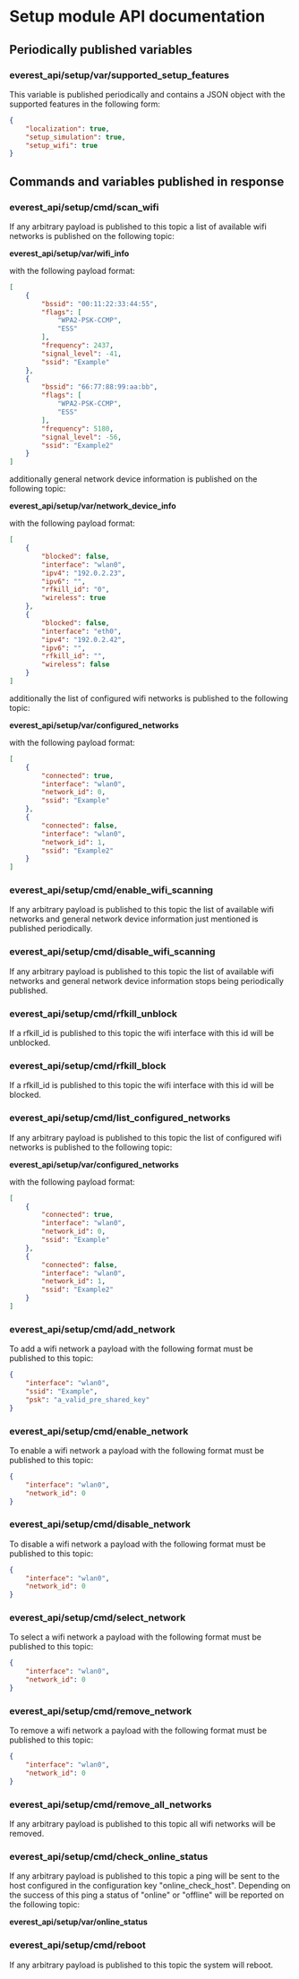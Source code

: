 # Setup module API documentation

## Periodically published variables
### everest_api/setup/var/supported_setup_features
This variable is published periodically and contains a JSON object with the supported features in the following form:
```json
{
    "localization": true,
    "setup_simulation": true,
    "setup_wifi": true
}
```

## Commands and variables published in response
### everest_api/setup/cmd/scan_wifi
If any arbitrary payload is published to this topic a list of available wifi networks is published on the following topic:

__everest_api/setup/var/wifi_info__

with the following payload format:
```json
[
    {
        "bssid": "00:11:22:33:44:55",
        "flags": [
            "WPA2-PSK-CCMP",
            "ESS"
        ],
        "frequency": 2437,
        "signal_level": -41,
        "ssid": "Example"
    },
    {
        "bssid": "66:77:88:99:aa:bb",
        "flags": [
            "WPA2-PSK-CCMP",
            "ESS"
        ],
        "frequency": 5180,
        "signal_level": -56,
        "ssid": "Example2"
    }
]
```
additionally general network device information is published on the following topic:

__everest_api/setup/var/network_device_info__

with the following payload format:
```json
[
    {
        "blocked": false,
        "interface": "wlan0",
        "ipv4": "192.0.2.23",
        "ipv6": "",
        "rfkill_id": "0",
        "wireless": true
    },
    {
        "blocked": false,
        "interface": "eth0",
        "ipv4": "192.0.2.42",
        "ipv6": "",
        "rfkill_id": "",
        "wireless": false
    }
]
```

additionally the list of configured wifi networks is published to the following topic:

__everest_api/setup/var/configured_networks__

with the following payload format:
```json
[
    {
        "connected": true,
        "interface": "wlan0",
        "network_id": 0,
        "ssid": "Example"
    },
    {
        "connected": false,
        "interface": "wlan0",
        "network_id": 1,
        "ssid": "Example2"
    }
]
```

### everest_api/setup/cmd/enable_wifi_scanning
If any arbitrary payload is published to this topic the list of available wifi networks and general network device information just mentioned is published periodically.

### everest_api/setup/cmd/disable_wifi_scanning
If any arbitrary payload is published to this topic the list of available wifi networks and general network device information stops being periodically published.

### everest_api/setup/cmd/rfkill_unblock
If a rfkill_id is published to this topic the wifi interface with this id will be unblocked.

### everest_api/setup/cmd/rfkill_block
If a rfkill_id is published to this topic the wifi interface with this id will be blocked.

### everest_api/setup/cmd/list_configured_networks
If any arbitrary payload is published to this topic the list of configured wifi networks is published to the following topic:

__everest_api/setup/var/configured_networks__

with the following payload format:
```json
[
    {
        "connected": true,
        "interface": "wlan0",
        "network_id": 0,
        "ssid": "Example"
    },
    {
        "connected": false,
        "interface": "wlan0",
        "network_id": 1,
        "ssid": "Example2"
    }
]
```

### everest_api/setup/cmd/add_network
To add a wifi network a payload with the following format must be published to this topic:
```json
{
    "interface": "wlan0",
    "ssid": "Example",
    "psk": "a_valid_pre_shared_key"
}
```

### everest_api/setup/cmd/enable_network
To enable a wifi network a payload with the following format must be published to this topic:
```json
{
    "interface": "wlan0",
    "network_id": 0
}
```

### everest_api/setup/cmd/disable_network
To disable a wifi network a payload with the following format must be published to this topic:
```json
{
    "interface": "wlan0",
    "network_id": 0
}
```

### everest_api/setup/cmd/select_network
To select a wifi network a payload with the following format must be published to this topic:
```json
{
    "interface": "wlan0",
    "network_id": 0
}
```

### everest_api/setup/cmd/remove_network
To remove a wifi network a payload with the following format must be published to this topic:
```json
{
    "interface": "wlan0",
    "network_id": 0
}
```

### everest_api/setup/cmd/remove_all_networks
If any arbitrary payload is published to this topic all wifi networks will be removed.

### everest_api/setup/cmd/check_online_status
If any arbitrary payload is published to this topic a ping will be sent to the host configured in the configuration key "online_check_host". Depending on the success of this ping a status of "online" or "offline" will be reported on the following topic:

__everest_api/setup/var/online_status__


### everest_api/setup/cmd/reboot
If any arbitrary payload is published to this topic the system will reboot.

